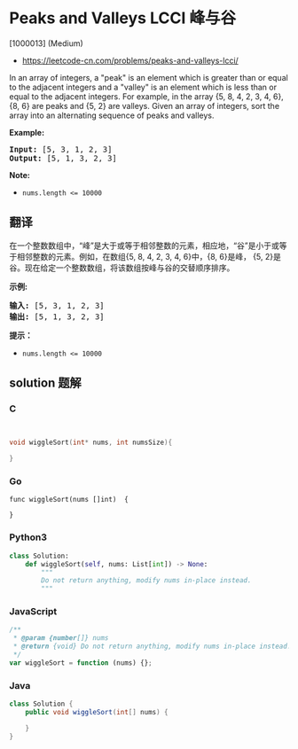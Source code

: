 # Peaks and Valleys LCCI 峰与谷

[1000013] (Medium)

- https://leetcode-cn.com/problems/peaks-and-valleys-lcci/

In an array of integers, a "peak" is an element which is greater than or equal to the adjacent integers and a "valley" is an element which is less than or equal to the adjacent inte­gers. For example, in the array {5, 8, 4, 2, 3, 4, 6}, {8, 6} are peaks and {5, 2} are valleys. Given an array of integers, sort the array into an alternating sequence of peaks and valleys.

**Example:**

<pre><strong>Input: </strong>[5, 3, 1, 2, 3]
<strong>Output:</strong>&nbsp;[5, 1, 3, 2, 3]
</pre>

**Note:**

- `nums.length <= 10000`

## 翻译

在一个整数数组中，“峰”是大于或等于相邻整数的元素，相应地，“谷”是小于或等于相邻整数的元素。例如，在数组{5, 8, 4, 2, 3, 4, 6}中，{8, 6}是峰， {5, 2}是谷。现在给定一个整数数组，将该数组按峰与谷的交替顺序排序。

**示例:**

<pre><strong>输入: </strong>[5, 3, 1, 2, 3]
<strong>输出:</strong>&nbsp;[5, 1, 3, 2, 3]
</pre>

**提示：**

- `nums.length <= 10000`

## solution 题解

### C

```c


void wiggleSort(int* nums, int numsSize){

}


```

### Go

```golang
func wiggleSort(nums []int)  {

}
```

### Python3

```python
class Solution:
    def wiggleSort(self, nums: List[int]) -> None:
        """
        Do not return anything, modify nums in-place instead.
        """
```

### JavaScript

```javascript
/**
 * @param {number[]} nums
 * @return {void} Do not return anything, modify nums in-place instead.
 */
var wiggleSort = function (nums) {};
```

### Java

```java
class Solution {
    public void wiggleSort(int[] nums) {

    }
}
```
